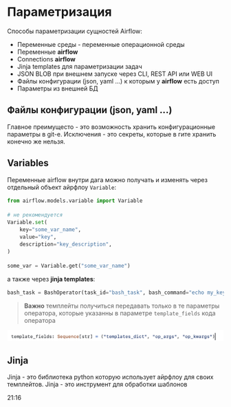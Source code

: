 # Параметризация

Способы параметризации сущностей Airflow:

- Переменные среды - переменные операционной среды
- Переменные **airflow**
- Connections **airflow**
- Jinja templates для параметризации задач
- JSON BLOB при внешнем запуске через CLI, REST API или WEB UI
- Файлы конфигурации (json, yaml ...) к которым у **airflow** есть доступ  
- Параметры из внешней БД

## Файлы конфигурации (json, yaml ...)

Главное преимущесто - это возможность хранить конфигурационные параметры в git-е. Исключения - это секреты, которые в гите хранить конечно же нельзя.

## Variables

Переменные airflow внутри дага можно получать и изменять через отдельный объект айрфлоу `Variable`:

```py
from airflow.models.variable import Variable

# не рекомендуется
Variable.set(
    key="some_var_name",
    value="key",
    description="key_description",
)

some_var = Variable.get("some_var_name")
```

а также через **jinja templates**:

```py
bash_task = BashOperator(task_id="bash_task", bash_command="echo my_key {{ var.value.some_var_name }}")
```

> **Важно** темплейты получиться передавать только в те параметры оператора, которые указанны в параметре `template_fields` кода оператора

![alt text](./pictures/python_operator_template_fields.png)

## Jinja

Jinja - это библиотека python которую использует айрфлоу для своих темплейтов. Jinja - это инструмент для обработки шаблонов

21:16
